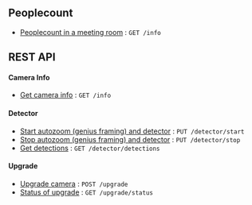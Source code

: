 ## Peoplecount
* [Peoplecount in a meeting room](peoplecount-in-a-meeting-room.html) : `GET /info`

## REST API

#### Camera Info
* [Get camera info](rest-api/camera-info.html) : `GET /info`

#### Detector
* [Start autozoom (genius framing) and detector](rest-api/detector-start.html) : `PUT /detector/start`
* [Stop autozoom (genius framing) and detector](rest-api/detector-stop.html) : `PUT /detector/stop`
* [Get detections](rest-api/get-detections.html) : `GET /detector/detections`

#### Upgrade
* [Upgrade camera](rest-api/upgrade.html) : `POST /upgrade`
* [Status of upgrade](rest-api/upgrade-status.html) : `GET /upgrade/status`